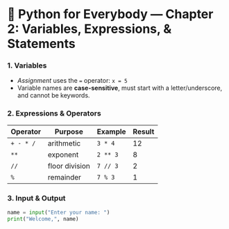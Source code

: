 # 📖 Python for Everybody — Chapter 2: Variables, Expressions, & Statements

### 1. Variables
* *Assignment* uses the `=` operator: `x = 5`
* Variable names are **case-sensitive**, must start with a letter/underscore, and cannot be keywords.

### 2. Expressions & Operators
| Operator | Purpose | Example | Result |
|----------|---------|---------|--------|
| `+ - * /` | arithmetic | `3 * 4` | 12 |
| `**` | exponent | `2 ** 3` | 8 |
| `//` | floor division | `7 // 3` | 2 |
| `%` | remainder | `7 % 3` | 1 |

### 3. Input & Output
```python
name = input("Enter your name: ")
print("Welcome,", name)
